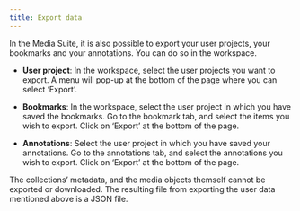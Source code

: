 ```yaml
---
title: Export data
---
```


In the Media Suite, it is also possible to export your user projects, your bookmarks and your annotations. You can do so in the workspace.

* **User project**: In the workspace, select the user projects you want to export. A menu will pop-up at the bottom of the page where you can select ‘Export’.

* **Bookmarks**: In the workspace, select the user project in which you have saved the bookmarks. Go to the bookmark tab, and select the items you wish to export. Click on ‘Export’ at the bottom of the page.

* **Annotations**: Select the user project in which you have saved your annotations. Go to the annotations tab, and select the annotations you wish to export. Click on ‘Export’ at the bottom of the page.

The collections’ metadata, and the media objects themself cannot be exported or downloaded. The resulting file from exporting the user data mentioned above is a JSON file.